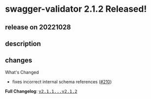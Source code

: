 # swagger-validator 2.1.2 Released!

## release on 20221028

## description

## changes

What's Changed

* fixes incorrect internal schema references (<a class="issue-link js-issue-link" data-error-text="Failed to load title" data-id="1424324826" data-permission-text="Title is private" data-url="https://github.com/swagger-api/validator-badge/issues/210" data-hovercard-type="issue" data-hovercard-url="/swagger-api/validator-badge/issues/210/hovercard" href="https://github.com/swagger-api/validator-badge/issues/210">#210</a>)

<strong>Full Changelog</strong>: <a class="commit-link" href="https://github.com/swagger-api/validator-badge/compare/v2.1.1...v2.1.2"><tt>v2.1.1...v2.1.2</tt></a>

